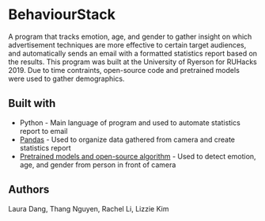 # BehaviourStack

A program that tracks emotion, age, and gender to gather insight on which advertisement techniques are more effective to certain target audiences, and automatically sends an email with a formatted statistics report based on the results. This program was built at the University of Ryerson for RUHacks 2019. Due to time contraints, open-source code and pretrained models were used to gather demographics. 

## Built with

* Python - Main language of program and used to automate statistics report to email
* [Pandas](https://pandas.pydata.org/) - Used to organize data gathered from camera and create statistics report
* [Pretrained models and open-source algorithm](https://github.com/krishnaik06/Gender-Recognition-and-Age-Estimator) - Used to detect emotion, age, and gender from person in front of camera

## Authors

Laura Dang, Thang Nguyen, Rachel Li, Lizzie Kim
